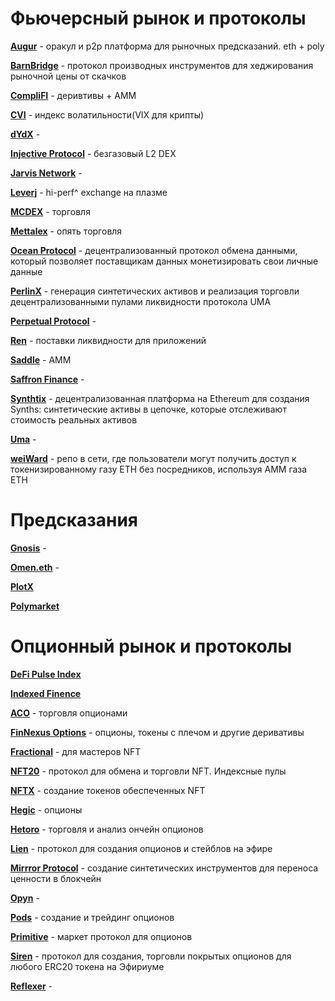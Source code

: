 # Фьючерсный рынок и протоколы

**[Augur](https://www.augur.net/)** - оракул и p2p платформа для рыночных предсказаний. eth + poly

**[BarnBridge](https://barnbridge.com/)** - протокол производных инструментов для хеджирования рыночной цены от скачков

**[CompliFI](https://compli.fi/)** - деривтивы + АММ

**[CVI](https://cvi.finance/)** - индекс волатильности(VIX для крипты)

**[dYdX](https://dydx.exchange/)** -

**[Injective Protocol](https://injectiveprotocol.com/)** - безгазовый L2 DEX

**[Jarvis Network](https://jarvis.network/)** -

**[Leverj](https://leverj.io/)** - hi-perf^ exchange на плазме

**[MCDEX](https://mcdex.io/)** - торговля 

**[Mettalex](https://mettalex.com/)** - опять торговля

**[Ocean Protocol](https://oceanprotocol.com/)** - децентрализованный протокол обмена данными, который позволяет поставщикам данных монетизировать свои личные данные

**[PerlinX](https://perlinx.finance/)** - генерация синтетических активов и реализация торговли децентрализованными пулами ликвидности протокола UMA

**[Perpetual Protocol](https://perp.fi/)** -

**[Ren](https://renproject.io/)** - поставки ликвидности для приложений

**[Saddle](https://saddle.finance/)** - АММ

**[Saffron Finance](https://app.saffron.finance/)** -

**[Synthtix](https://synthetix.io/)** - децентрализованная платформа на Ethereum для создания Synths: синтетические активы в цепочке, которые отслеживают стоимость реальных активов

**[Uma](https://umaproject.org/)** -

**[weiWard](https://www.weiward.org/)** - репо в сети, где пользователи могут получить доступ к токенизированному газу ETH без посредников, используя AMM газа ETH


# Предсказания

**[Gnosis](https://gnosis.io/)** -

**[Omen.eth](https://omen.eth.link/)** -

**[PlotX](https://app.plotx.io/)**

**[Polymarket](https://www.poly.market/discover)**


# Опционный рынок и протоколы

**[DeFi Pulse Index](https://www.pulse.inc)**

**[Indexed Finence](https://indexed.finance/)**

**[ACO](https://aco.finance/)** - торговля опционами

**[FinNexus Options](https://options.finnexus.io/)** - опционы, токены с плечом и другие деривативы

**[Fractional](https://fractional.art/)** - для мастеров NFT

**[NFT20](https://nft20.io/)** - протокол для обмена и торговли NFT. Индексные пулы

**[NFTX](https://nftx.org/)** - создание токенов обеспеченных NFT

**[Hegic](https://www.hegic.co/)** - опционы

**[Hetoro](https://hetoro.com/)** - торговля и анализ ончейн опционов

**[Lien](https://lien.finance/)** - протокол для создания опционов и стейблов на эфире

**[Mirrror Protocol](https://mirror.finance/)** - создание синтетических инструментов для переноса ценности в блокчейн

**[Opyn](https://opyn.co/)** -

**[Pods](https://www.pods.finance/)** - создание и трейдинг опционов

**[Primitive](https://primitive.finance/)** - маркет протокол для опционов

**[Siren](https://sirenmarkets.com/)** - протокол для создания, торговли покрытых опционов для любого ERC20 токена на Эфириуме

**[Reflexer](https://reflexer.finance/)** -
